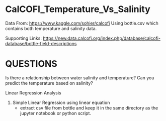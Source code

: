 # CalCOFI_Temperature_Vs_Salinity

 Data From: https://www.kaggle.com/sohier/calcofi
			Using bottle.csv which contains both temperature and salinity data.
 
 Supporting Links: 
		https://new.data.calcofi.org/index.php/database/calcofi-database/bottle-field-descriptions
 
# QUESTIONS
Is there a relationship between water salinity and temperature?
Can you predict the temperature based on salinity?


Linear Regression Analysis
 
1. Simple Linear Regression using linear equation
   * extract csv file from bottle and keep it in the same directory as the jupyter notebook or python script.
